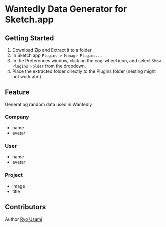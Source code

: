 # Wantedly Data Generator for Sketch.app

## Getting Started
1. Download Zip and Extract it to a folder
2. In Sketch app `Plugins > Manage Plugins...`
3. In the Preferences window, click on the cog-wheel icon, and select `Show Plugins Folder` from the dropdown.
4. Place the extracted folder directly to the Plugins folder (nesting might not work atm)

## Feature
Generating random data used in Wantedly

### Company
- name
- avatar

### User
- name
- avatar

### Project
- image
- title

## Contributors
Author [Ryo Usami](https://twitter.com/usa619_)
